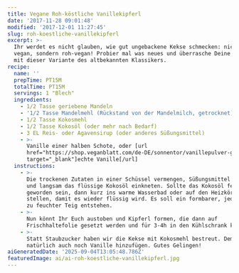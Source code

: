 ```yaml
---
title: Vegane Roh-köstliche Vanillekipferl
date: '2017-11-28 09:01:48'
modified: '2017-12-01 11:27:45'
slug: roh-koestliche-vanillekipferl
excerpt: >-
  Ihr werdet es nicht glauben, wie gut ungebackene Kekse schmecken: nicht nur
  vegan, sondern roh-vegan! Probier mal was neues und überrasche Deine Familie
  mit dieser Variante des altbekannten Klassikers.
recipe:
  name: ''
  prepTime: PT15M
  totalTime: PT15M
  servings: 1 "Blech"
  ingredients:
    - 1/2 Tasse geriebene Mandeln
    - '1/2 Tasse Mandelmehl (Rückstand von der Mandelmilch, getrocknet)'
    - 1/2 Tasse Kokosmehl
    - 1/2 Tasse Kokosöl (oder mehr nach Bedarf)
    - 3 EL Reis- oder Agavensirup (oder anderes Süßungsmittel)
    - >-
      Vanille einer halben Schote, oder [url
      href="https://shop.veganblatt.com/de-DE/sonnentor/vanillepulver-gemahlen"
      target="_blank"]echte Vanille[/url]
  instructions:
    - >-
      Die trockenen Zutaten in einer Schüssel vermengen, Süßungsmittel dazugeben
      und langsam das flüssige Kokosöl einkneten. Sollte das Kokosöl fest
      geworden sein, dann kurz ins warme Wasserbad oder auf den Heizkörper
      stellen, damit es wieder flüssig wird. Es soll ein formbarer, jedoch nicht
      zu feuchter Teig entstehen.
    - >-
      Nun könnt Ihr Euch austoben und Kipferl formen, die dann auf
      Frischhaltefolie gesetzt werden und für 3-4h in den Kühlschrank kommen.
    - >-
      Statt Staubzucker haben wir die Kekse mit Kokosmehl bestreut. Dem kann man
      natürlich auch noch Vanille hinzufügen. Gutes Gelingen!
aiGeneratedDate: '2025-09-04T13:05:48.786Z'
featuredImage: ai/ai-roh-koestliche-vanillekipferl.jpg
---
```


